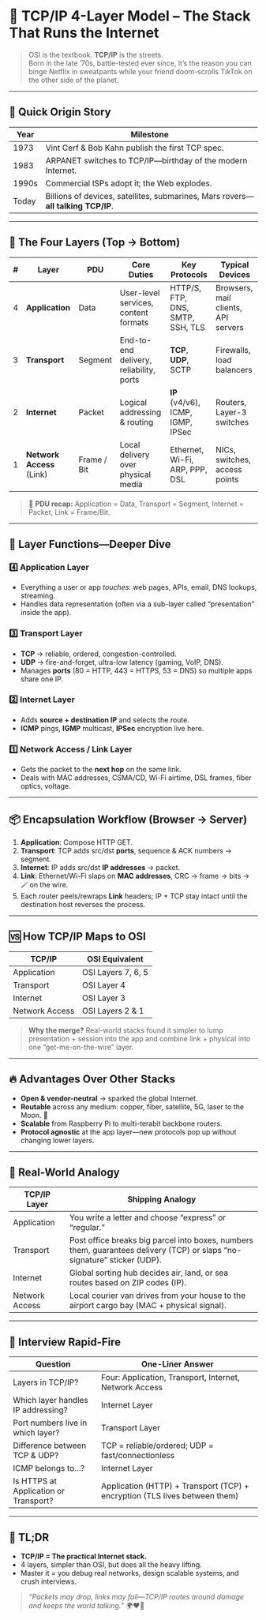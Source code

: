 # 🚀 TCP/IP 4-Layer Model – The Stack That Runs the Internet

> OSI is the textbook. **TCP/IP** is the streets.  
> Born in the late ’70s, battle-tested ever since, it’s the reason you can binge Netflix in sweatpants while your friend doom-scrolls TikTok on the other side of the planet.

---

## 📖 Quick Origin Story

| Year | Milestone |
|------|-----------|
| 1973 | Vint Cerf & Bob Kahn publish the first TCP spec. |
| 1983 | ARPANET switches to TCP/IP—birthday of the modern Internet. |
| 1990s | Commercial ISPs adopt it; the Web explodes. |
| Today | Billions of devices, satellites, submarines, Mars rovers—**all talking TCP/IP**. |

---

## 🔢 The Four Layers (Top → Bottom)

| # | Layer | PDU | Core Duties | Key Protocols | Typical Devices |
|---|-------|-----|-------------|---------------|-----------------|
| 4 | **Application** | Data | User-level services, content formats | HTTP/S, FTP, DNS, SMTP, SSH, TLS | Browsers, mail clients, API servers |
| 3 | **Transport** | Segment | End-to-end delivery, reliability, ports | **TCP**, **UDP**, SCTP | Firewalls, load balancers |
| 2 | **Internet** | Packet | Logical addressing & routing | **IP** (v4/v6), ICMP, IGMP, IPSec | Routers, Layer-3 switches |
| 1 | **Network Access** (Link) | Frame / Bit | Local delivery over physical media | Ethernet, Wi-Fi, ARP, PPP, DSL | NICs, switches, access points |

> 🧠 **PDU recap:** Application = Data, Transport = Segment, Internet = Packet, Link = Frame/Bit.

---

## 🧬 Layer Functions—Deeper Dive

### 4️⃣ Application Layer
* Everything a user or app *touches*: web pages, APIs, email, DNS lookups, streaming.  
* Handles data representation (often via a sub-layer called “presentation” inside the app).

### 3️⃣ Transport Layer
* **TCP** → reliable, ordered, congestion-controlled.  
* **UDP** → fire-and-forget, ultra-low latency (gaming, VoIP, DNS).  
* Manages **ports** (80 = HTTP, 443 = HTTPS, 53 = DNS) so multiple apps share one IP.

### 2️⃣ Internet Layer
* Adds **source + destination IP** and selects the route.  
* **ICMP** pings, **IGMP** multicast, **IPSec** encryption live here.

### 1️⃣ Network Access / Link Layer
* Gets the packet to the **next hop** on the same link.  
* Deals with MAC addresses, CSMA/CD, Wi-Fi airtime, DSL frames, fiber optics, voltage.

---

## 📦 Encapsulation Workflow (Browser → Server)

1. **Application**:  Compose HTTP GET.  
2. **Transport**:  TCP adds src/dst **ports**, sequence & ACK numbers → segment.  
3. **Internet**:  IP adds src/dst **IP addresses** → packet.  
4. **Link**:  Ethernet/Wi-Fi slaps on **MAC addresses**, CRC → frame → bits → 🪄 on the wire.  
5.  Each router peels/rewraps **Link** headers; IP + TCP stay intact until the destination host reverses the process.

---

## 🆚 How TCP/IP Maps to OSI

| TCP/IP | OSI Equivalent |
|--------|----------------|
| Application | OSI Layers 7, 6, 5 |
| Transport   | OSI Layer 4 |
| Internet    | OSI Layer 3 |
| Network Access | OSI Layers 2 & 1 |

> **Why the merge?** Real-world stacks found it simpler to lump presentation + session into the app and combine link + physical into one “get-me-on-the-wire” layer.

---

## 🔥 Advantages Over Other Stacks

* **Open & vendor-neutral** → sparked the global Internet.  
* **Routable** across any medium: copper, fiber, satellite, 5G, laser to the Moon. 🌙  
* **Scalable** from Raspberry Pi to multi-terabit backbone routers.  
* **Protocol agnostic** at the app layer—new protocols pop up without changing lower layers.

---

## 🧠 Real-World Analogy

| TCP/IP Layer | Shipping Analogy |
|--------------|------------------|
| Application  | You write a letter and choose “express” or “regular.” |
| Transport    | Post office breaks big parcel into boxes, numbers them, guarantees delivery (TCP) or slaps “no-signature” sticker (UDP). |
| Internet     | Global sorting hub decides air, land, or sea routes based on ZIP codes (IP). |
| Network Access | Local courier van drives from your house to the airport cargo bay (MAC + physical signal). |

---

## 📜 Interview Rapid-Fire

| Question | One-Liner Answer |
|----------|------------------|
| Layers in TCP/IP? | Four: Application, Transport, Internet, Network Access |
| Which layer handles IP addressing? | Internet Layer |
| Port numbers live in which layer? | Transport Layer |
| Difference between TCP & UDP? | TCP = reliable/ordered; UDP = fast/connectionless |
| ICMP belongs to…? | Internet Layer |
| Is HTTPS at Application or Transport? | Application (HTTP) + Transport (TCP) + encryption (TLS lives between them) |

---

## 🎯 TL;DR

* **TCP/IP = The practical Internet stack.**  
* 4 layers, simpler than OSI, but does all the heavy lifting.  
* Master it = you debug real networks, design scalable systems, and crush interviews.

> *“Packets may drop, links may fail—TCP/IP routes around damage and keeps the world talking.”* 🌍❤️‍🔥
